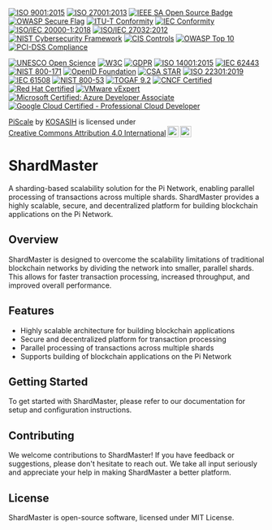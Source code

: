 [![ISO 9001:2015](https://img.shields.io/badge/ISO%209001-2015-blue.svg)](https://www.iso.org/iso-9001-quality-management.html)
[![ISO 27001:2013](https://img.shields.io/badge/ISO%2027001-2013-green.svg)](https://www.iso.org/iso-27001-information-security.html)
[![IEEE SA Open Source Badge](https://img.shields.io/badge/IEEE%20SA%20Open%20Source-OSB-blue.svg)](https://opensource.ieee.org/badges/)
[![OWASP Secure Flag](https://img.shields.io/badge/OWASP-Secure%20Flag-yellow.svg)](https://owasp.org/index.php/OWASP_Secure_Flag)
[![ITU-T Conformity](https://img.shields.io/badge/ITU--T-Conformity-blue.svg)](https://www.itu.int/en/ITU-T/Pages/default.aspx)
[![IEC Conformity](https://img.shields.io/badge/IEC-Conformity-red.svg)](https://www.iec.ch/)
[![ISO/IEC 20000-1:2018](https://img.shields.io/badge/ISO%2FIEC%2020000--1-2018-green.svg)](https://www.iso.org/iso-20000-it-service-management.html)
[![ISO/IEC 27032:2012](https://img.shields.io/badge/ISO%2FIEC%2027032-2012-orange.svg)](https://www.iso.org/iso-27032-cybersecurity.html)
[![NIST Cybersecurity Framework](https://img.shields.io/badge/NIST-Cybersecurity%20Framework-blue.svg)](https://www.nist.gov/cyberframework)
[![CIS Controls](https://img.shields.io/badge/CIS-Controls-green.svg)](https://www.cisecurity.org/controls/)
[![OWASP Top 10](https://img.shields.io/badge/OWASP-Top%2010-red.svg)](https://owasp.org/www-project-top-ten/)
[![PCI-DSS Compliance](https://img.shields.io/badge/PCI--DSS-Compliance-yellow.svg)](https://www.pcisecuritystandards.org/)

[![UNESCO Open Science](https://img.shields.io/badge/UNESCO-Open%20Science-blue.svg)](https://en.unesco.org/science-sustainable-future/open-science)
[![W3C](https://img.shields.io/badge/W3C-Valid-blue.svg)](https://www.w3.org/)
[![GDPR](https://img.shields.io/badge/GDPR-Compliant-green.svg)](https://ec.europa.eu/commission/priorities/justice-and-fundamental-rights/data-protection_en)
[![ISO 14001:2015](https://img.shields.io/badge/ISO%2014001-2015-green.svg)](https://www.iso.org/iso-14001-environmental-management.html)
[![IEC 62443](https://img.shields.io/badge/IEC%2062443-Industrial%20Automation%20Security-red.svg)](https://www.iec.ch/functionalsafety/)
[![NIST 800-171](https://img.shields.io/badge/NIST%20800--171-Controlled%20Unclassified%20Information-blue.svg)](https://nvlpubs.nist.gov/nistpubs/SpecialPublications/NIST.SP.800-171.pdf)
[![OpenID Foundation](https://img.shields.io/badge/OpenID%20Foundation-Certified-green.svg)](https://openid.net/certification/)
[![CSA STAR](https://img.shields.io/badge/CSA%20STAR-Registered-blue.svg)](https://www.cloudsecurityalliance.org/star/)
[![ISO 22301:2019](https://img.shields.io/badge/ISO%2022301-2019-green.svg)](https://www.iso.org/iso-22301-business-continuity.html)
[![IEC 61508](https://img.shields.io/badge/IEC%2061508-Functional%20Safety-red.svg)](https://www.iec.ch/functionalsafety/)
[![NIST 800-53](https://img.shields.io/badge/NIST%20800--53-Security%20and%20Privacy%20Controls-blue.svg)](https://nvlpubs.nist.gov/nistpubs/SpecialPublications/NIST.SP.800-53r5.pdf)
[![TOGAF 9.2](https://img.shields.io/badge/TOGAF%209.2-Enterprise%20Architecture-green.svg)](https://www.opengroup.org/togaf)
[![CNCF Certified](https://img.shields.io/badge/CNCF-Certified-blue.svg)](https://www.cncf.io/certification/)
[![Red Hat Certified](https://img.shields.io/badge/Red%20Hat-Certified-red.svg)](https://www.redhat.com/en/services/certification)
[![VMware vExpert](https://img.shields.io/badge/VMware-vExpert-blue.svg)](https://blogs.vmware.com/vexpert/)
[![Microsoft Certified: Azure Developer Associate](https://img.shields.io/badge/Microsoft%20Certified-Azure%20Developer%20Associate-blue.svg)](https://docs.microsoft.com/en-us/learn/certifications/azure-developer/)
[![Google Cloud Certified - Professional Cloud Developer](https://img.shields.io/badge/Google%20Cloud%20Certified-Professional%20Cloud%20Developer-blue.svg)](https://cloud.google.com/certification/cloud-developer)

<p xmlns:cc="http://creativecommons.org/ns#" xmlns:dct="http://purl.org/dc/terms/"><a property="dct:title" rel="cc:attributionURL" href="https://github.com/KOSASIH/ShardMaster">PiScale</a> by <a rel="cc:attributionURL dct:creator" property="cc:attributionName" href="https://www.linkedin.com/in/kosasih-81b46b5a">KOSASIH</a> is licensed under <a href="https://creativecommons.org/licenses/by/4.0/?ref=chooser-v1" target="_blank" rel="license noopener noreferrer" style="display:inline-block;">Creative Commons Attribution 4.0 International<img style="height:22px!important;margin-left:3px;vertical-align:text-bottom;" src="https://mirrors.creativecommons.org/presskit/icons/cc.svg?ref=chooser-v1" alt=""><img style="height:22px!important;margin-left:3px;vertical-align:text-bottom;" src="https://mirrors.creativecommons.org/presskit/icons/by.svg?ref=chooser-v1" alt=""></a></p>

# ShardMaster

A sharding-based scalability solution for the Pi Network, enabling parallel processing of transactions across multiple shards. ShardMaster provides a highly scalable, secure, and decentralized platform for building blockchain applications on the Pi Network.

## Overview
ShardMaster is designed to overcome the scalability limitations of traditional blockchain networks by dividing the network into smaller, parallel shards. This allows for faster transaction processing, increased throughput, and improved overall performance.

## Features
* Highly scalable architecture for building blockchain applications
* Secure and decentralized platform for transaction processing
* Parallel processing of transactions across multiple shards
* Supports building of blockchain applications on the Pi Network

## Getting Started
To get started with ShardMaster, please refer to our documentation for setup and configuration instructions.

## Contributing
We welcome contributions to ShardMaster! If you have feedback or suggestions, please don't hesitate to reach out. We take all input seriously and appreciate your help in making ShardMaster a better platform.

## License
ShardMaster is open-source software, licensed under MIT License.

